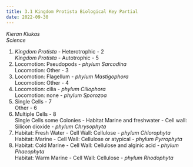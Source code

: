 ```yaml
---
title: 3.1 Kingdom Protista Biological Key Partial
date: 2022-09-30
---
```


*Kieran Klukas*  
*Science*  

1. *Kingdom Protista \-* Heterotrophic \- 2  
   *Kingdom Protista \-* Autotrophic \- 5  
2. Locomotion: Pseudopods \- *phylum Sarcodina*  
   Locomotion: Other \- 3  
3. Locomotion: Flagellum \- *phylum Mastigophora*  
   Locomotion: Other \- 4  
4. Locomotion: cilia \- *phylum Ciliophora*  
   Locomotion: none \- *phylum Sporozoa*  
5. Single Cells \- 7  
   Other \- 6  
6. Multiple Cells \- 8  
   Single Cells some Colonies \- Habitat Marine and freshwater \- Cell wall: Silicon dioxide \- *phylum Chrysophyta*  
7. Habitat: Fresh Water \- Cell Wall: Cellulose \- *phylum Chlorophyta*  
   Habitat: Marine \- Cell Wall: Cellulose or atypical \- *phylum Pyrrophyta*  
8. Habitat: Cold Marine \- Cell Wall: Cellulose and alginic acid \- *phylum Phaeophyta*  
   Habitat: Warm Marine \- Cell Wall: Cellulose \- *phylum Rhodophyta*